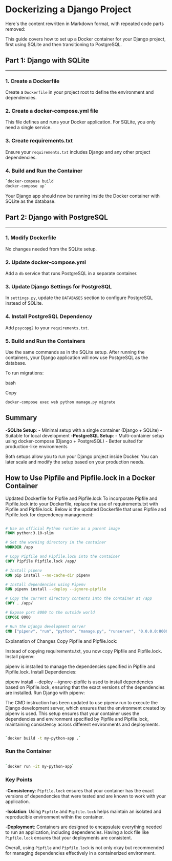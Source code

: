 # Dockerizing a Django Project

Here's the content rewritten in Markdown format, with repeated code parts removed:

This guide covers how to set up a Docker container for your Django project, first using SQLite and then transitioning to PostgreSQL.

## Part 1: Django with SQLite

--------------------------

### 1\. Create a Dockerfile

Create a `Dockerfile` in your project root to define the environment and dependencies.

### 2\. Create a docker-compose.yml file

This file defines and runs your Docker application. For SQLite, you only need a single service.

### 3\. Create requirements.txt

Ensure your `requirements.txt` includes Django and any other project dependencies.

### 4\. Build and Run the Container

```bash
`docker-compose build
docker-compose up`
```

Your Django app should now be running inside the Docker container with SQLite as the database.

## Part 2: Django with PostgreSQL

--------------------------

### 1\. Modify Dockerfile

No changes needed from the SQLite setup.

### 2\. Update docker-compose.yml

Add a `db` service that runs PostgreSQL in a separate container.

### 3\. Update Django Settings for PostgreSQL

In `settings.py`, update the `DATABASES` section to configure PostgreSQL instead of SQLite.

### 4\. Install PostgreSQL Dependency

Add `psycopg2` to your `requirements.txt`.

### 5\. Build and Run the Containers

Use the same commands as in the SQLite setup. After running the containers, your Django application will now use PostgreSQL as the database.

To run migrations:

bash

Copy

`docker-compose exec web python manage.py migrate`

## Summary

-**SQLite Setup**:
    -   Minimal setup with a single container (Django + SQLite)
    -   Suitable for local development
-**PostgreSQL Setup**:
    -   Multi-container setup using docker-compose (Django + PostgreSQL)
    -   Better suited for production-like environments

Both setups allow you to run your Django project inside Docker. You can later scale and modify the setup based on your production needs.

## How to Use Pipfile and Pipfile.lock in a Docker Container

Updated Dockerfile for Pipfile and Pipfile.lock
To incorporate Pipfile and Pipfile.lock into your Dockerfile, replace the use of requirements.txt with Pipfile and Pipfile.lock. Below is the updated Dockerfile that uses Pipfile and Pipfile.lock for dependency management:

```dockerfile

# Use an official Python runtime as a parent image
FROM python:3.10-slim

# Set the working directory in the container
WORKDIR /app

# Copy Pipfile and Pipfile.lock into the container
COPY Pipfile Pipfile.lock /app/

# Install pipenv
RUN pip install --no-cache-dir pipenv

# Install dependencies using Pipenv
RUN pipenv install --deploy --ignore-pipfile

# Copy the current directory contents into the container at /app
COPY . /app/

# Expose port 8000 to the outside world
EXPOSE 8000

# Run the Django development server
CMD ["pipenv", "run", "python", "manage.py", "runserver", "0.0.0.0:8000"]

```

Explanation of Changes
Copy Pipfile and Pipfile.lock:

Instead of copying requirements.txt, you now copy Pipfile and Pipfile.lock.
Install pipenv:

pipenv is installed to manage the dependencies specified in Pipfile and Pipfile.lock.
Install Dependencies:

pipenv install --deploy --ignore-pipfile is used to install dependencies based on Pipfile.lock, ensuring that the exact versions of the dependencies are installed.
Run Django with pipenv:

The CMD instruction has been updated to use pipenv run to execute the Django development server, which ensures that the environment created by pipenv is used.
This setup ensures that your container uses the dependencies and environment specified by Pipfile and Pipfile.lock, maintaining consistency across different environments and deployments.

```bash

`docker build -t my-python-app .`

```

### Run the Container

```bash

`docker run -it my-python-app`

```

### Key Points

-**Consistency**: `Pipfile.lock` ensures that your container has the exact versions of dependencies that were tested and are known to work with your application.

-**Isolation**: Using `Pipfile` and `Pipfile.lock` helps maintain an isolated and reproducible environment within the container.

-**Deployment**: Containers are designed to encapsulate everything needed to run an application, including dependencies. Having a lock file like `Pipfile.lock` ensures that your deployments are consistent.

Overall, using `Pipfile` and `Pipfile.lock` is not only okay but recommended for managing dependencies effectively in a containerized environment.

